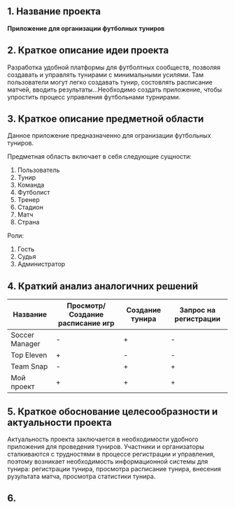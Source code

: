 ## 1. Название проекта

**Приложение для организации футболных туниров**

## 2. Краткое описание идеи проекта

Разработка удобной платформы для футболтных сообществ, позволяя создавать и управлять тунирами с минимальными усилями. Там пользователи могут легко создавать тунир, состовлять расписание матчей, вводить результаты...Необходимо создать приложение, чтобы упростить процесс управления футбольнами турнирами.

## 3. Краткое описание предметной области

Данное приложение предназначенно для огранизации футбольных туниров.

Предметная область включает в себя следующие сущности:

1. Пользователь
2. Тунир
3. Команда
4. Футболист
5. Тренер
6. Стадион
7. Матч
8. Страна

Роли:

1. Гость
2. Судья
3. Администратор

## 4. Краткий анализ аналогичних решений

| Название       | Просмотр/Создание расписание игр | Создание тунира | Запрос на регистрации |
| -------------- | -------------------------------- | --------------- | --------------------- |
| Soccer Manager | -                                | +               | -                     |
| Top Eleven     | +                                | -               | -                     |
| Team Snap      | -                                | +               | +                     |
| Мой проект     | +                                | +               | +                     |

## 5. Краткое обоснование целесообразности и актуальности проекта

Актуальность проекта заключается в необходимости удобного приложения для проведения туниров. Участники и организаторы сталкиваются с трудностями в процессе регистрации и управления, поэтому возникает необходимость информационной системы для тунира: регистрации тунира, просмотра расписание тунира, внесения рузультата матча, просмотра статистики тунира.

## 6.
